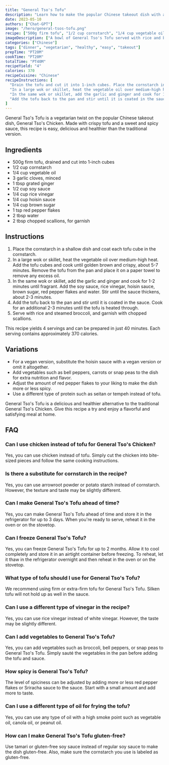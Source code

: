 ```yaml
---
title: "General Tso's Tofu"
description: "Learn how to make the popular Chinese takeout dish with a vegetarian twist. This General Tso's Tofu recipe is easy, delicious and healthier than the traditional version."
date: 2023-05-10
authors: ["Chat-GPT"]
image: "/hero/general-tsos-tofu.png"
recipe: ["500g firm tofu", "1/2 cup cornstarch", "1/4 cup vegetable oil", "3 garlic cloves", "1 tbsp grated ginger", "1/2 cup soy sauce", "1/4 cup rice vinegar", "1/4 cup hoisin sauce", "1/4 cup brown sugar", "1 tsp red pepper flakes", "2 tbsp water", "2 tbsp chopped scallions"]
imageDescription: ["A bowl of General Tso's Tofu served with rice and broccoli"] 
categories: ["Chinese"]
tags: ["dinner", "vegetarian", "healthy", "easy", "takeout"]
prepTime: "PT20M"
cookTime: "PT20M"
totalTime: "PT40M"
recipeYield: "4"
calories: 370
recipeCuisine: "Chinese"
recipeInstructions: [
  "Drain the tofu and cut it into 1-inch cubes. Place the cornstarch in a shallow dish and coat each tofu cube in the cornstarch.",
  "In a large wok or skillet, heat the vegetable oil over medium-high heat. Add the tofu cubes and cook until golden brown and crispy, about 5-7 minutes. Remove the tofu from the pan and place it on a paper towel to remove any excess oil.",
  "In the same wok or skillet, add the garlic and ginger and cook for 1-2 minutes until fragrant. Add the soy sauce, rice vinegar, hoisin sauce, brown sugar, red pepper flakes and water. Stir until the sauce thickens, about 2-3 minutes.",
  "Add the tofu back to the pan and stir until it is coated in the sauce. Cook for an additional 2-3 minutes until the tofu is heated through. Serve with rice and steamed broccoli, and garnish with chopped scallions."
]
---
```


General Tso's Tofu is a vegetarian twist on the popular Chinese takeout dish, General Tso's Chicken. Made with crispy tofu and a sweet and spicy sauce, this recipe is easy, delicious and healthier than the traditional version. 

## Ingredients

- 500g firm tofu, drained and cut into 1-inch cubes
- 1/2 cup cornstarch
- 1/4 cup vegetable oil
- 3 garlic cloves, minced
- 1 tbsp grated ginger
- 1/2 cup soy sauce
- 1/4 cup rice vinegar
- 1/4 cup hoisin sauce
- 1/4 cup brown sugar
- 1 tsp red pepper flakes
- 2 tbsp water
- 2 tbsp chopped scallions, for garnish

## Instructions

1. Place the cornstarch in a shallow dish and coat each tofu cube in the cornstarch.
2. In a large wok or skillet, heat the vegetable oil over medium-high heat. Add the tofu cubes and cook until golden brown and crispy, about 5-7 minutes. Remove the tofu from the pan and place it on a paper towel to remove any excess oil.
3. In the same wok or skillet, add the garlic and ginger and cook for 1-2 minutes until fragrant. Add the soy sauce, rice vinegar, hoisin sauce, brown sugar, red pepper flakes and water. Stir until the sauce thickens, about 2-3 minutes.
4. Add the tofu back to the pan and stir until it is coated in the sauce. Cook for an additional 2-3 minutes until the tofu is heated through.
5. Serve with rice and steamed broccoli, and garnish with chopped scallions.

This recipe yields 4 servings and can be prepared in just 40 minutes. Each serving contains approximately 370 calories.

## Variations

- For a vegan version, substitute the hoisin sauce with a vegan version or omit it altogether.
- Add vegetables such as bell peppers, carrots or snap peas to the dish for extra nutrition and flavor.
- Adjust the amount of red pepper flakes to your liking to make the dish more or less spicy.
- Use a different type of protein such as seitan or tempeh instead of tofu.

General Tso's Tofu is a delicious and healthier alternative to the traditional General Tso's Chicken. Give this recipe a try and enjoy a flavorful and satisfying meal at home.

## FAQ

### Can I use chicken instead of tofu for General Tso's Chicken?

Yes, you can use chicken instead of tofu. Simply cut the chicken into bite-sized pieces and follow the same cooking instructions.

### Is there a substitute for cornstarch in the recipe?

Yes, you can use arrowroot powder or potato starch instead of cornstarch. However, the texture and taste may be slightly different.

### Can I make General Tso's Tofu ahead of time?

Yes, you can make General Tso's Tofu ahead of time and store it in the refrigerator for up to 3 days. When you're ready to serve, reheat it in the oven or on the stovetop.

### Can I freeze General Tso's Tofu?

Yes, you can freeze General Tso's Tofu for up to 2 months. Allow it to cool completely and store it in an airtight container before freezing. To reheat, let it thaw in the refrigerator overnight and then reheat in the oven or on the stovetop.

### What type of tofu should I use for General Tso's Tofu?

We recommend using firm or extra-firm tofu for General Tso's Tofu. Silken tofu will not hold up as well in the sauce.

### Can I use a different type of vinegar in the recipe?

Yes, you can use rice vinegar instead of white vinegar. However, the taste may be slightly different.

### Can I add vegetables to General Tso's Tofu?

Yes, you can add vegetables such as broccoli, bell peppers, or snap peas to General Tso's Tofu. Simply sauté the vegetables in the pan before adding the tofu and sauce.

### How spicy is General Tso's Tofu?

The level of spiciness can be adjusted by adding more or less red pepper flakes or Sriracha sauce to the sauce. Start with a small amount and add more to taste.

### Can I use a different type of oil for frying the tofu?

Yes, you can use any type of oil with a high smoke point such as vegetable oil, canola oil, or peanut oil.

### How can I make General Tso's Tofu gluten-free?

Use tamari or gluten-free soy sauce instead of regular soy sauce to make the dish gluten-free. Also, make sure the cornstarch you use is labeled as gluten-free.